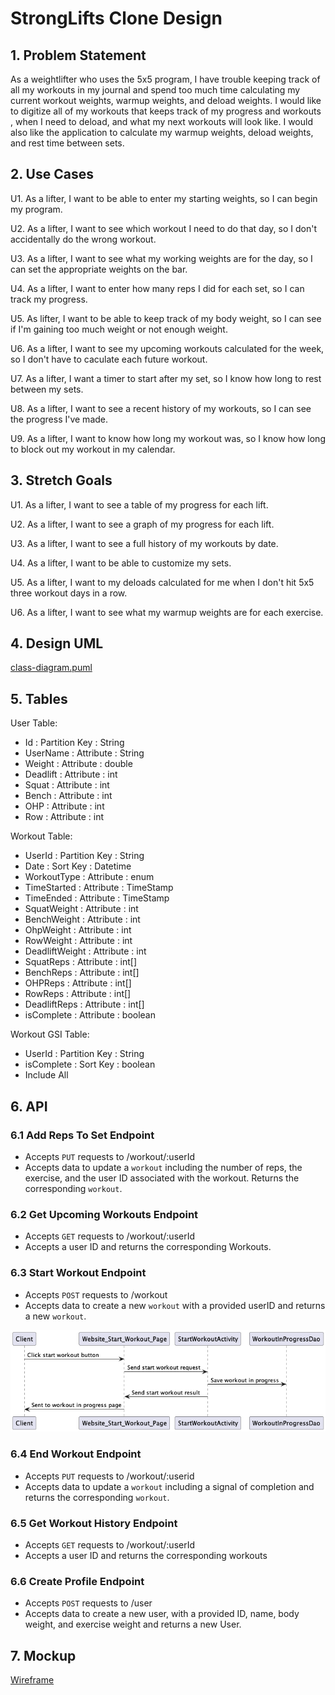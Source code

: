 # StrongLifts Clone Design

## 1. Problem Statement

As a weightlifter who uses the 5x5 program, I have trouble keeping track of all my workouts in my journal
and spend too much time calculating my current workout weights, warmup weights,
and deload weights. I would like to digitize all of my workouts that keeps track
of my progress and workouts , when I need to deload, and what my next workouts
will look like. I would also like the application to calculate my warmup weights,
deload weights, and rest time between sets.

## 2. Use Cases

U1. As a lifter, I want to be able to enter my starting weights, so I can begin my program.

U2. As a lifter, I want to see which workout I need to do that day, so I don't accidentally do the wrong workout.

U3. As a lifter, I want to see what my working weights are for the day, so I can set the appropriate weights on the bar.

U4. As a lifter, I want to enter how many reps I did for each set, so I can track my progress.

U5. As lifter, I want to be able to keep track of my body weight, so I can see if I'm gaining too much weight or not enough weight.

U6. As a lifter, I want to see my upcoming workouts calculated for the week, so I don't have to caculate each future workout.

U7. As a lifter, I want a timer to start after my set, so I know how long to rest between my sets.

U8. As a lifter, I want to see a recent history of my workouts, so I can see the progress I've made.

U9. As a lifter, I want to know how long my workout was, so I know how long to block out my workout in my calendar.

## 3. Stretch Goals

U1. As a lifter, I want to see a table of my progress for each lift.

U2. As a lifter, I want to see a graph of my progress for each lift.

U3. As a lifter, I want to see a full history of my workouts by date.

U4. As a lifter, I want to be able to customize my sets.

U5. As a lifter, I want to my deloads calculated for me when I don't hit 5x5 three workout days in a row.

U6. As a lifter, I want to see what my warmup weights are for each exercise.

## 4. Design UML

[class-diagram.puml](class-diagram.puml)

## 5. Tables

User Table:
- Id : Partition Key : String
- UserName : Attribute : String
- Weight : Attribute : double
- Deadlift : Attribute  : int
- Squat : Attribute : int
- Bench : Attribute : int
- OHP : Attribute : int
- Row : Attribute : int

Workout Table:
- UserId : Partition Key : String
- Date : Sort Key : Datetime
- WorkoutType : Attribute : enum
- TimeStarted : Attribute : TimeStamp
- TimeEnded : Attribute : TimeStamp
- SquatWeight : Attribute : int
- BenchWeight : Attribute : int
- OhpWeight : Attribute : int
- RowWeight : Attribute : int
- DeadliftWeight : Attribute : int
- SquatReps : Attribute : int[]
- BenchReps : Attribute : int[]
- OHPReps : Attribute : int[]
- RowReps : Attribute : int[]
- DeadliftReps : Attribute : int[]
- isComplete : Attribute : boolean

Workout GSI Table:
- UserId : Partition Key : String
- isComplete : Sort Key : boolean
- Include All

## 6. API

### 6.1 Add Reps To Set Endpoint
- Accepts `PUT` requests to /workout/:userId
- Accepts data to update a `workout` including the number of reps, the exercise, and the user ID associated with the workout. Returns the corresponding `workout`.

### 6.2 Get Upcoming Workouts Endpoint
- Accepts `GET` requests to /workout/:userId
- Accepts a user ID and returns the corresponding Workouts.

### 6.3 Start Workout Endpoint
- Accepts `POST` requests to /workout
- Accepts data to create a new `workout` with a provided userID and returns a new `workout`.

![startWorkoutImage](diagram-13903889164156429315.png)
### 6.4 End Workout Endpoint
- Accepts `PUT` requests to /workout/:userid
- Accepts data to update a `workout` including a signal of completion and returns the corresponding `workout`.

### 6.5 Get Workout History Endpoint
- Accepts `GET` requests to /workout/:userId
- Accepts a user ID and returns the corresponding workouts

### 6.6 Create Profile Endpoint
- Accepts `POST` requests to /user
- Accepts data to create a new user, with a provided ID, name, body weight, and exercise weight and returns a new User.

## 7. Mockup

[Wireframe](https://www.figma.com/file/6ZHznRBsEo8gSSDoWypMTa/Capstone-Wireframe?node-id=3%3A200&t=90GwY0CNq8sfmf5y-1)